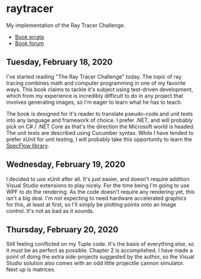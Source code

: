 # raytracer
My implementation of the Ray Tracer Challenge.

* [Book errata](https://pragprog.com/titles/jbtracer/errata)
* [Book forum](http://forum.raytracerchallenge.com/)

## Tuesday, February 18, 2020
I've started reading "The Ray Tracer Challenge" today.
The topic of ray tracing combines math and computer programming in one of my favorite ways.
This book claims to tackle it's subject using test-driven development,
which from my experience is incredibly difficult to do in any project that involves generating images,
so I'm eager to learn what he has to teach.

The book is designed for it's reader to translate pseudo-code and unit tests into any language and framework of choice.
I prefer .NET, and will probably pick on C# / .NET Core as that's the direction the Microsoft world is headed.
The unit tests are described using Cucumber syntax.
While I have tended to prefer xUnit for unit testing,
I will probably take this opportunity to learn the [SpecFlow library](https://specflow.org/).

## Wednesday, February 19, 2020
I decided to use xUnit after all.  It's just easier, and doesn't require addition Visual Studio extensions to play nicely.
For the time being I'm going to use WPF to do the rendering.  As the code doesn't require any rendering yet, this isn't a big
deal.  I'm not expecting to need hardware accelerated graphics for this, at least at first, so I'll simply be plotting
points onto an Image control.  It's not as bad as it sounds.

## Thursday, February 20, 2020
Still feeling conflicted on my Tuple code.  It's the basis of everything else, so it *must* be as perfect as possible.  Chapter 2 is accomplished.  I have made a point of doing the extra side-projects suggested by the author, so the Visual Studio solution also comes with an odd little projectile cannon simulator.  Next up is matrices.
